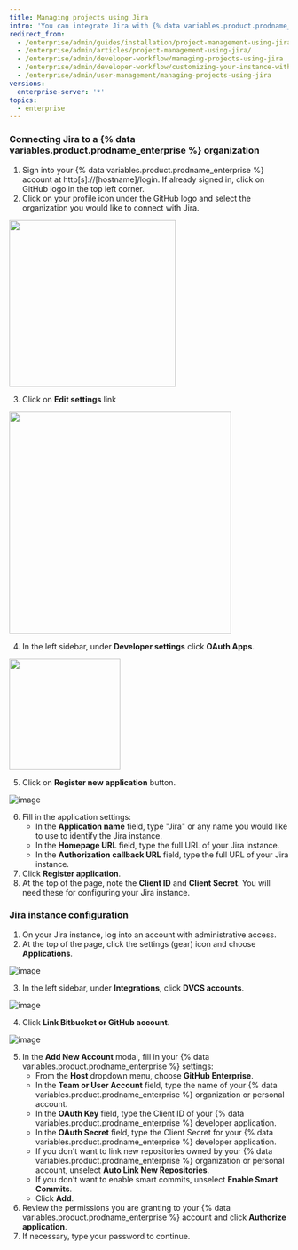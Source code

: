 ```yaml
---
title: Managing projects using Jira
intro: 'You can integrate Jira with {% data variables.product.prodname_enterprise %} for project management.'
redirect_from:
  - /enterprise/admin/guides/installation/project-management-using-jira/
  - /enterprise/admin/articles/project-management-using-jira/
  - /enterprise/admin/developer-workflow/managing-projects-using-jira
  - /enterprise/admin/developer-workflow/customizing-your-instance-with-integrations
  - /enterprise/admin/user-management/managing-projects-using-jira
versions:
  enterprise-server: '*'
topics:
  - enterprise
---
```


### Connecting Jira to a {% data variables.product.prodname_enterprise %} organization

1. Sign into your {% data variables.product.prodname_enterprise %} account at http[s]://[hostname]/login. If already signed in, click on GitHub logo in the top left corner.
2. Click on your profile icon under the GitHub logo and select the organization you would like to connect with Jira.

<img src="https://user-images.githubusercontent.com/59625655/101296725-23ef0f80-3879-11eb-9a20-28be17b04481.png" width="300">

3. Click on **Edit <org name> settings** link

<img src="https://user-images.githubusercontent.com/59625655/101296763-6284ca00-3879-11eb-9d19-3c794714f39a.png" width="400">

4. In the left sidebar, under **Developer settings** click **OAuth Apps**.

<img src="https://user-images.githubusercontent.com/59625655/101296854-e8087a00-3879-11eb-8d9e-c9777605c0e0.png" width="200">

5. Click on **Register new application** button.

![image](https://user-images.githubusercontent.com/59625655/101001790-ae9ee880-35b3-11eb-9a05-37343d4d8de4.png)

6. Fill in the application settings:
    - In the **Application name** field, type "Jira" or any name you would like to use to identify the Jira instance.
    - In the **Homepage URL** field, type the full URL of your Jira instance.
    - In the **Authorization callback URL** field, type the full URL of your Jira instance.
7. Click **Register application**.
8. At the top of the page, note the **Client ID** and **Client Secret**. You will need these for configuring your Jira instance.

### Jira instance configuration

1. On your Jira instance, log into an account with administrative access.
2. At the top of the page, click the settings (gear) icon and choose **Applications**.

![image](https://user-images.githubusercontent.com/59625655/101001331-16a0ff00-35b3-11eb-909a-6a58ab6b6288.png)

3. In the left sidebar, under **Integrations**, click **DVCS accounts**.

![image](https://user-images.githubusercontent.com/59625655/101001515-549e2300-35b3-11eb-804c-11f9a50f591e.png)

4. Click **Link Bitbucket or GitHub account**.

![image](https://user-images.githubusercontent.com/59625655/101001584-6aabe380-35b3-11eb-936a-67a1aa8f3504.png)

5. In the **Add New Account** modal, fill in your {% data variables.product.prodname_enterprise %} settings:
    - From the **Host** dropdown menu, choose **GitHub Enterprise**.
    - In the **Team or User Account** field, type the name of your {% data variables.product.prodname_enterprise %} organization or personal account.
    - In the **OAuth Key** field, type the Client ID of your {% data variables.product.prodname_enterprise %} developer application.
    - In the **OAuth Secret** field, type the Client Secret for your {% data variables.product.prodname_enterprise %} developer application.
    - If you don't want to link new repositories owned by your {% data variables.product.prodname_enterprise %} organization or personal account, unselect **Auto Link New Repositories**.
    - If you don't want to enable smart commits, unselect **Enable Smart Commits**.
    - Click **Add**.
6. Review the permissions you are granting to your {% data variables.product.prodname_enterprise %} account and click **Authorize application**.
7. If necessary, type your password to continue.
